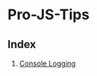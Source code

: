 # Pro-JS-Tips

## Index

1. [Console Logging](https://github.com/JangirSumit/Pro-JS-Tips/tree/master/Console%20Logging)
